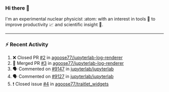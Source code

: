### Hi there 👋
I'm an experimental nuclear physicist :atom: with an interest in tools :wrench: to improve productivity :chart_with_upwards_trend: and scientific insight :telescope:.
<!--
**agoose77/agoose77** is a ✨ _special_ ✨ repository because its `README.md` (this file) appears on your GitHub profile.

Here are some ideas to get you started:

- 🔭 I’m currently working on ...
- 🌱 I’m currently learning ...
- 👯 I’m looking to collaborate on ...
- 🤔 I’m looking for help with ...
- 💬 Ask me about ...
- 📫 How to reach me: ...
- 😄 Pronouns: ...
- ⚡ Fun fact: ...
-->

---
### :zap: Recent Activity
<!--START_SECTION:activity-->
1. ❌ Closed PR [#2](https://github.com/agoose77/jupyterlab-log-renderer/pull/2) in [agoose77/jupyterlab-log-renderer](https://github.com/agoose77/jupyterlab-log-renderer)
2. 🎉 Merged PR [#3](https://github.com/agoose77/jupyterlab-log-renderer/pull/3) in [agoose77/jupyterlab-log-renderer](https://github.com/agoose77/jupyterlab-log-renderer)
3. 🗣 Commented on [#9147](https://github.com/jupyterlab/jupyterlab/issues/9147) in [jupyterlab/jupyterlab](https://github.com/jupyterlab/jupyterlab)
4. 🗣 Commented on [#9127](https://github.com/jupyterlab/jupyterlab/issues/9127) in [jupyterlab/jupyterlab](https://github.com/jupyterlab/jupyterlab)
5. ❗️ Closed issue [#4](https://github.com/agoose77/traitlet_widgets/issues/4) in [agoose77/traitlet_widgets](https://github.com/agoose77/traitlet_widgets)
<!--END_SECTION:activity-->
